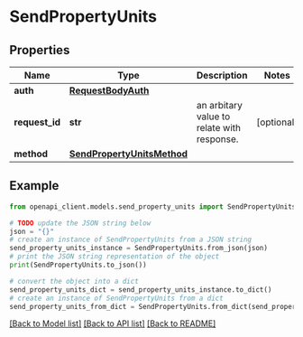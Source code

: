 # SendPropertyUnits


## Properties

Name | Type | Description | Notes
------------ | ------------- | ------------- | -------------
**auth** | [**RequestBodyAuth**](RequestBodyAuth.md) |  | 
**request_id** | **str** | an arbitary value to relate with response. | [optional] 
**method** | [**SendPropertyUnitsMethod**](SendPropertyUnitsMethod.md) |  | 

## Example

```python
from openapi_client.models.send_property_units import SendPropertyUnits

# TODO update the JSON string below
json = "{}"
# create an instance of SendPropertyUnits from a JSON string
send_property_units_instance = SendPropertyUnits.from_json(json)
# print the JSON string representation of the object
print(SendPropertyUnits.to_json())

# convert the object into a dict
send_property_units_dict = send_property_units_instance.to_dict()
# create an instance of SendPropertyUnits from a dict
send_property_units_from_dict = SendPropertyUnits.from_dict(send_property_units_dict)
```
[[Back to Model list]](../README.md#documentation-for-models) [[Back to API list]](../README.md#documentation-for-api-endpoints) [[Back to README]](../README.md)


